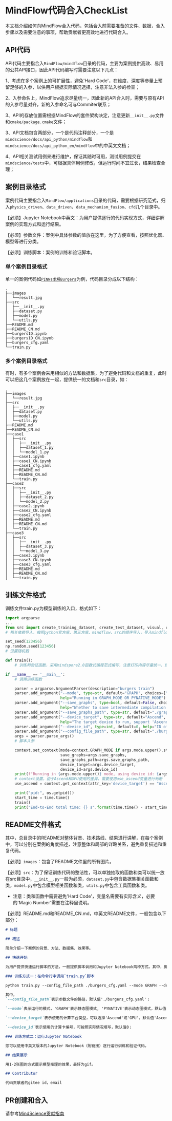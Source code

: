 # MindFlow代码合入CheckList

本文档介绍如何向MindFlow合入代码，包括合入前需要准备的文件、数据，合入步骤以及需要注意的事项，帮助贡献者更高效地进行代码合入。

## API代码

API代码主要指合入`MindFlow/mindflow`目录的代码，主要为案例提供高效、易用的公共API接口，因此API代码编写时需要注意以下几点：

1、考虑在多个案例上的可扩展性，避免'Hard Code'，在维度、深度等参量上预留足够的入参，以供用户根据实际情况选择，注意非法入参的检查；

2、入参命名上，MindFlow追求尽量统一，因此新的API合入时，需要与原有API的入参尽量对齐，新的入参命名可与Commiter联系；

3、API的存放位置需根据MindFlow的套件架构决定，注意更新`__init__.py`文件和`cmake/package.cmake`文件；

3、API文档包含两部分，一个是代码注释部分，一个是`mindscience/docs/api_python/mindflow`和`mindscience/docs/api_python_en/mindflow`中的中英文文档；

4、API相关测试用例来进行维护，保证其随时可用，测试用例提交在`mindscience/tests`中，可根据具体用例修改，但运行时间不宜过长，结果检查合理；

## 案例目录格式

案例代码主要指合入`MindFlow/applications`目录的代码，需要根据研究范式，归入`physics_driven`、`data_driven`、`data_mechanism_fusion`、`cfd`几个目录中。

【必须】Jupyter Notebook中英文：为用户提供逐行的代码实现方式，详细讲解案例的实现方式和运行结果。

【必须】参数文件：案例中具体参数的值放在这里，为了方便查看，按照优化器、模型等进行分类。

【必须】训练脚本：案例的训练和验证脚本。

### 单个案例目录格式

单一的案例代码如[`PINNs求解Burgers`](https://gitee.com/mindspore/mindscience/tree/master/MindFlow/applications/physics_driven/burgers)为例，代码目录分成以下结构：

```shell
.
├──images
│  └──result.jpg
├──src
│  ├──__init__.py
│  ├──dataset.py
│  ├──model.py
│  └──utils.py
├──README.md
├──README_CN.md
├──burgers1D.ipynb
├──burgers1D_CN.ipynb
├──burgers_cfg.yaml
└──train.py
```

### 多个案例目录格式

有时，有多个案例会采用相似的方法和数据集，为了避免代码和文档的重复，此时可以把这几个案例放在一起，提供统一的文档和`src`目录，如：

```shell
.
├──images
│  └──result.jpg
├──src
│  ├──__init__.py
│  ├──dataset.py
│  ├──model.py
│  └──utils.py
├──README.md
├──README_CN.md
├──case1
│  ├──src
│  │  ├──__init__.py
│  │  ├──dataset_1.py
│  │  └──model_1.py
│  ├──case1.ipynb
│  ├──case1_CN.ipynb
│  ├──case1_cfg.yaml
│  ├──README.md
│  ├──README_CN.md
│  └──train.py
├──case2
│  ├──src
│  │  ├──__init__.py
│  │  ├──dataset_2.py
│  │  └──model_2.py
│  ├──case2.ipynb
│  ├──case2_CN.ipynb
│  ├──case2_cfg.yaml
│  ├──README.md
│  ├──README_CN.md
│  └──train.py
├──case3
│  ├──src
│  │  ├──__init__.py
│  │  ├──dataset_3.py
│  │  └──model_3.py
│  ├──case3.ipynb
│  ├──case3_CN.ipynb
│  ├──case3_cfg.yaml
│  ├──README.md
│  ├──README_CN.md
│  └──train.py
```

## 训练文件格式

训练文件train.py为模型训练的入口，格式如下：

```python
import argparse
...
from src import create_training_dataset, create_test_dataset, visual, calculate_l2_error, Burgers1D
# 相关依赖导入，按照python官方库、第三方库、mindflow、src的顺序导入，导入mindflow时，精确到二级目录

set_seed(123456)
np.random.seed(123456)
# 设置随机数

def train():
    # 训练和验证函数，采用mindspore2.0函数式编程范式编写，注意打印内容尽量统一，即："epoch: {epoch} train loss: {step_train_loss} epoch time: {(time.time() - time_beg) * 1000 :.3f}ms"

if __name__ == '__main__':
    # 调用训练函数

    parser = argparse.ArgumentParser(description="burgers train")
    parser.add_argument("--mode", type=str, default="GRAPH", choices=["GRAPH", "PYNATIVE"],
                        help="Running in GRAPH_MODE OR PYNATIVE_MODE")
    parser.add_argument("--save_graphs", type=bool, default=False, choices=[True, False],
                        help="Whether to save intermediate compilation graphs")
    parser.add_argument("--save_graphs_path", type=str, default="./graphs")
    parser.add_argument("--device_target", type=str, default="Ascend", choices=["GPU", "Ascend"],
                        help="The target device to run, support 'Ascend', 'GPU'")
    parser.add_argument("--device_id", type=int, default=0, help="ID of the target device")
    parser.add_argument("--config_file_path", type=str, default="./burgers_cfg.yaml")
    args = parser.parse_args()
    # 脚本入参

    context.set_context(mode=context.GRAPH_MODE if args.mode.upper().startswith("GRAPH") else context.PYNATIVE_MODE,
                        save_graphs=args.save_graphs,
                        save_graphs_path=args.save_graphs_path,
                        device_target=args.device_target,
                        device_id=args.device_id)
    print(f"Running in {args.mode.upper()} mode, using device id: {args.device_id}.")
    # context设置，由于Ascend和GPU使用的差异，需要使用use_ascend变量进行判断
    use_ascend = context.get_context(attr_key='device_target') == "Ascend"

    print("pid:", os.getpid())
    start_time = time.time()
    train()
    print("End-to-End total time: {} s".format(time.time() - start_time))
```

## README文件格式

其中，总目录中的README对整体背景、技术路线、结果进行讲解，在每个案例中，可以分别在案例的角度描述，注意整体和局部的详略关系，避免重复描述和重复代码。

【必须】`images`：包含了README文件里的所有图片。

【必须】`src`：为了保证训练代码的整洁性，可以单独抽取的函数和类可以统一放在src目录中，`__init__.py`一般为必须，`dataset.py`中包含数据集相关函数和类，`model.py`中包含模型相关函数和类，`utils.py`中包含工具函数和类。

* 注意：类和函数中需要避免'Hard Code'，变量名需要有实际含义，必要的'Magic Number'需要在注释里说明。

【必须】README.md和README_CN.md，中英文README文件，一般包含以下部分：

```md
# 标题

## 概述

简单介绍一下案例的背景、方法、数据集、效果等。

## 快速开始

为用户提供快速运行脚本的方法，一般提供脚本调用和Jupyter Notebook两种方式。其中，脚本调用需要展示启动命令的入参含义

### 训练方式一：在命令行中调用`train.py`脚本

python train.py --config_file_path ./burgers_cfg.yaml --mode GRAPH --device_target Ascend --device_id 0

其中，
`--config_file_path`表示参数文件的路径，默认值'./burgers_cfg.yaml'；

`--mode`表示运行的模式，'GRAPH'表示静态图模式, 'PYNATIVE'表示动态图模式，默认值'GRAPH'；

`--device_target`表示使用的计算平台类型，可以选择'Ascend'或'GPU'，默认值'Ascend'；

`--device_id`表示使用的计算卡编号，可按照实际情况填写，默认值0；

### 训练方式二：运行Jupyter Notebook

您可以使用中英文版本的Jupyter Notebook（附链接）逐行运行训练和验证代码。

## 结果展示

用1-2张图的方式展示模型推理的效果，最好为gif。

## Contributor

代码贡献者的gitee id，email

```

## PR创建和合入

请参考[MindScience贡献指南](https://gitee.com/mindspore/mindscience/blob/master/CONTRIBUTION.md)